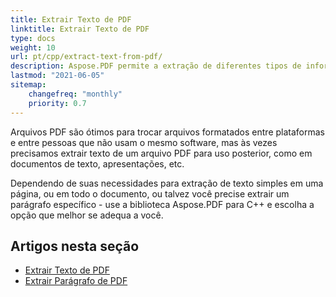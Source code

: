 ```yaml
---
title: Extrair Texto de PDF 
linktitle: Extrair Texto de PDF
type: docs
weight: 10
url: pt/cpp/extract-text-from-pdf/
description: Aspose.PDF permite a extração de diferentes tipos de informações. Esta seção contém artigos sobre extração de texto de documentos PDF usando Aspose.PDF em C++.
lastmod: "2021-06-05"
sitemap:
    changefreq: "monthly"
    priority: 0.7
---
```


Arquivos PDF são ótimos para trocar arquivos formatados entre plataformas e entre pessoas que não usam o mesmo software, mas às vezes precisamos extrair texto de um arquivo PDF para uso posterior, como em documentos de texto, apresentações, etc.

Dependendo de suas necessidades para extração de texto simples em uma página, ou em todo o documento, ou talvez você precise extrair um parágrafo específico - use a biblioteca Aspose.PDF para C++ e escolha a opção que melhor se adequa a você.

## Artigos nesta seção

- [Extrair Texto de PDF](/pdf/cpp/extract-text-from-all-pdf/)
- [Extrair Parágrafo de PDF](/pdf/cpp/extract-paragraph-from-pdf/)